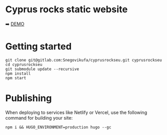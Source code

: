 # Cyprus rocks static website

➡️ [DEMO](https://cyprusrocks.eu/)

# Getting started

    git clone git@gitlab.com:Snegovikufa/cyprusrockseu.git cyprusrockseu
    cd cyprusrockseu
    git submodule update --recursive
    npm install
    npm start

# Publishing

When deploying to services like Netlify or Vercel, use the following command for building your site:

    npm i && HUGO_ENVIRONMENT=production hugo --gc

